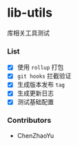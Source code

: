 # lib-utils
库相关工具测试

### List

- [x] 使用 `rollup` 打包
- [x] `git hooks` 拦截验证
- [x] 生成版本发布 `tag`
- [x] 生成更新日志 
- [x] 测试基础配置

### Contributors

- ChenZhaoYu